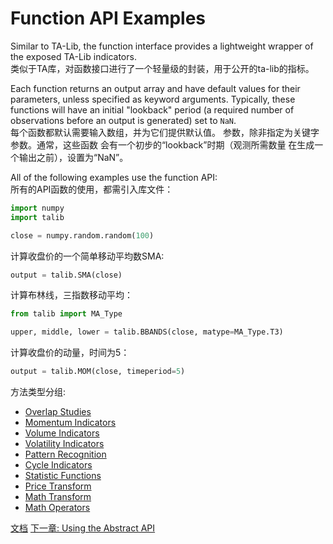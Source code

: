 # Function API Examples

Similar to TA-Lib, the function interface provides a lightweight wrapper of
the exposed TA-Lib indicators.   
类似于TA库，对函数接口进行了一个轻量级的封装，用于公开的ta-lib的指标。
 
Each function returns an output array and have default values for their
parameters, unless specified as keyword arguments. Typically, these functions
will have an initial "lookback" period (a required number of observations
before an output is generated) set to ``NaN``.   
每个函数都默认需要输入数组，并为它们提供默认值。 参数，除非指定为关键字参数。通常，这些函数 会有一个初步的“lookback”时期（观测所需数量 在生成一个输出之前），设置为“NaN”。


All of the following examples use the function API:  
所有的API函数的使用，都需引入库文件：

```python
import numpy
import talib

close = numpy.random.random(100)
```

计算收盘价的一个简单移动平均数SMA:

```python
output = talib.SMA(close)
```

计算布林线，三指数移动平均：

```python
from talib import MA_Type

upper, middle, lower = talib.BBANDS(close, matype=MA_Type.T3)
```

计算收盘价的动量，时间为5：

```python
output = talib.MOM(close, timeperiod=5)
```


方法类型分组:

* [Overlap Studies](func_groups/overlap_studies_重叠研究.md)
* [Momentum Indicators](func_groups/momentum_indicators_动量指标.md)
* [Volume Indicators](func_groups/volume_indicators_成交量指标.md)
* [Volatility Indicators](func_groups/volatility_indicators_波动性指标.md)
* [Pattern Recognition](func_groups/pattern_recognition_形态识别.md)
* [Cycle Indicators](func_groups/cycle_indicators_周期指标.md)
* [Statistic Functions](func_groups/statistic_functions_统计函数.md)
* [Price Transform](func_groups/price_transform_价格指标.md)
* [Math Transform](func_groups/math_transform_数学变换.md)
* [Math Operators](func_groups/math_operators_数学运算符.md)

[文档](doc_index.md)
[下一章: Using the Abstract API](abstract.md)
